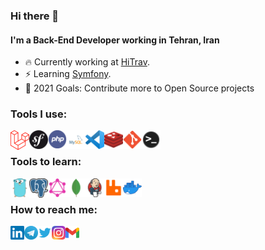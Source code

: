 ### Hi there 👋

#### I'm a Back-End Developer working in Tehran, Iran

- :fire: Currently working at [HiTrav][hitrav].
- :zap: Learning [Symfony][symfony].
- :rocket: 2021 Goals: Contribute more to Open Source projects

### Tools I use:
<img align="left" alt="Laravel" width="30px" src="https://github.com/SMhdHsn/SMhdHsn/blob/master/Assets/Images/Laravel.png" />
<img align="left" alt="Symfony" width="30px" src="https://github.com/SMhdHsn/SMhdHsn/blob/master/Assets/Images/Symfony.png" />
<img align="left" alt="PHP" width="30px" src="https://github.com/SMhdHsn/SMhdHsn/blob/master/Assets/Images/PHP.png" />
<img align="left" alt="MySQL" width="30px" src="https://github.com/SMhdHsn/SMhdHsn/blob/master/Assets/Images/MySQL.png" />
<img align="left" alt="Visual Studio Code" width="30px" src="https://github.com/SMhdHsn/SMhdHsn/blob/master/Assets/Images/Code.png" />
<img align="left" alt="Redis" width="30px" src="https://github.com/SMhdHsn/SMhdHsn/blob/master/Assets/Images/Redis.png" />
<img align="left" alt="Git" width="30px" src="https://github.com/SMhdHsn/SMhdHsn/blob/master/Assets/Images/Git.png" />
<img align="left" alt="Terminal" width="30px" src="https://github.com/SMhdHsn/SMhdHsn/blob/master/Assets/Images/Terminal.png" />

<br />

### Tools to learn:
<img align="left" alt="Golang" width="30px" src="https://github.com/SMhdHsn/SMhdHsn/blob/master/Assets/Images/Golang.png" />
<img align="left" alt="PostgreSQL" width="30px" src="https://github.com/SMhdHsn/SMhdHsn/blob/master/Assets/Images/PostgreSQL.png" />
<img align="left" alt="GraphQL" width="30px" src="https://github.com/SMhdHsn/SMhdHsn/blob/master/Assets/Images/GraphQL.png" />
<img align="left" alt="MongoDB" width="30px" src="https://github.com/SMhdHsn/SMhdHsn/blob/master/Assets/Images/MongoDB.png" />
<img align="left" alt="Jenkins" width="30px" src="https://github.com/SMhdHsn/SMhdHsn/blob/master/Assets/Images/Jenkins.png" />
<img align="left" alt="RabbitMQ" width="30px" src="https://github.com/SMhdHsn/SMhdHsn/blob/master/Assets/Images/RabbitMQ.png" />
<img align="left" alt="Docker" width="30px" src="https://github.com/SMhdHsn/SMhdHsn/blob/master/Assets/Images/Docker.png" />

<br />

### How to reach me:
[<img align="left" alt="SMhdHsn | LinkedIn" width="22px" src="https://github.com/SMhdHsn/SMhdHsn/blob/master/Assets/Images/Linkedin.png" />][linkedin]
[<img align="left" alt="SMhdHsn | Instagram" width="22px" src="https://github.com/SMhdHsn/SMhdHsn/blob/master/Assets/Images/Telegram.png" />][telegram]
[<img align="left" alt="SMhdHsn | Twitter" width="22px" src="https://github.com/SMhdHsn/SMhdHsn/blob/master/Assets/Images/Twitter.png" />][twitter]
[<img align="left" alt="SMhdHsn | Instagram" width="22px" src="https://github.com/SMhdHsn/SMhdHsn/blob/master/Assets/Images/Instagram.png" />][instagram]
[<img align="left" alt="SMhdHsn | Gmail" width="22px" src="https://github.com/SMhdHsn/SMhdHsn/blob/master/Assets/Images/Gmail.png" />][gmail]

[linkedin]: https://www.linkedin.com/in/mahdi-hasani-532aa0197
[instagram]: https://www.instagram.com/SMhdHsn
[twitter]: https://twitter.com/SMhdHsn
[telegram]: https://t.me/SMhdHsn
[gmail]: mailto:m2hdtl@gmail.com
[symfony]: https://symfony.com
[hitrav]: https://hitrav.com

